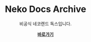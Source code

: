 <br><br>
<p align="center">
    <h1 align="center">Neko Docs Archive</h1>
    <p align="center">비공식 네코랜드 독스입니다.<br>
    <p align="center"><strong><a href="https://vin-spiegel.github.io/neko-docs-archive/">바로가기</a></strong></p>
    <br><br><br>
</p>
